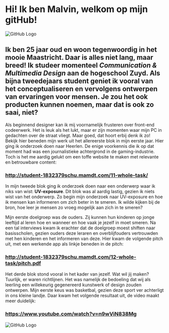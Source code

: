 # Hi! Ik ben **Malvin**, welkom op mijn gitHub!

![GitHub Logo](/images/logo.png)

## Ik ben 25 jaar oud en woon tegenwoordig in het mooie Maastricht. Daar is alles niet lang, maar breed! Ik studeer momenteel *Communication & Multimedia Design* aan de hogeschool Zuyd. Als bijna tweedejaars student geniet ik vooral van het conceptualiseren en vervolgens ontwerpen van ervaringen voor mensen. Je zou het ook producten kunnen noemen, maar dat is ook zo saai, niet?

Als beginnend designer kan ik mij voornamelijk frusteren over front-end codeerwerk. Het is leuk als het lukt, maar er zijn momenten waar mijn PC in gedachten over de straat vliegt. Maar goed, dat hoort erbij denk ik zo! Bekijk hier beneden mijn werk uit het allereerste blok in mijn eerste jaar. Hier ging ik onderzoek doen naar Heerlen. De enige voorkennis die ik op dat moment had was een journalistieke achtergrond in de gaming-industrie. Toch is het me aardig gelukt om een toffe website te maken met relevante en betrouwbare content:

### http://student-1832379schu.mamdt.com/11-whole-task/

In mijn tweede blok ging ik onderzoek doen naar een onderwerp waar ik niks van wist: **UV-exposure**. Dit blok was al aardig lastig, gezien ik niets wist van het onderwerp. Zo begin mijn onderzoek naar UV-exposure en hoe ik mensen kan informeren om zich beter in te smeren. Ik wilde kijken bij de bron, hoe leer je mensen zo vroeg mogelijk aan zich in te smeren?

Mijn eerste doelgroep was de ouders. Zij kunnen hun kinderen op jonge leeftijd al leren hoe en wanneer en hoe vaak je jezelf in moet smeren. Na een tal interviews kwam ik erachter dat de doelgroep moest shiften naar basisscholen, gezien ouders deze leraren en overblijfouders vertrouwden met hen kinderen en het informeren van deze. Hier kwam de volgende pitch uit, met een werkende app als linkje beneden in de pitch:

### http://student-1832379schu.mamdt.com/12-whole-task/pitch.pdf

Het derde blok stond vooral in het kader van jezelf. Wat wil jij maken? Tuurlijk, er waren richtlijnen. Het was namelijk de bedoeling dat wij als leerling een willekeurig gegenereerd kunstwerk of design zouden ontwerpen. Mijn eerste keus was basketbal, gezien deze sport ver achterligt in ons kleine landje. Daar kwam het volgende resultaat uit, de video maakt meer duidelijk:

### https://www.youtube.com/watch?v=n9wViN838Mg



![GitHub Logo](/images/logo.png)
